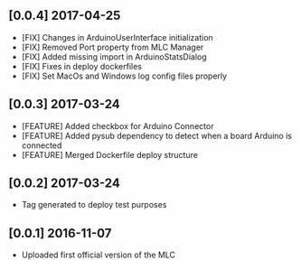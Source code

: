 ## [0.0.4] 2017-04-25
- [FIX] Changes in ArduinoUserInterface initialization
- [FIX] Removed Port property from MLC Manager
- [FIX] Added missing import in ArduinoStatsDialog
- [FIX] Fixes in deploy dockerfiles
- [FIX] Set MacOs and Windows log config files properly

## [0.0.3] 2017-03-24
- [FEATURE] Added checkbox for Arduino Connector
- [FEATURE] Added pysub dependency to detect when a board Arduino is connected
- [FEATURE] Merged Dockerfile deploy structure

## [0.0.2] 2017-03-24
- Tag generated to deploy test purposes

## [0.0.1] 2016-11-07
- Uploaded first official version of the MLC
